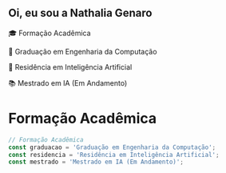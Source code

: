 ## Oi, eu sou a Nathalia Genaro

🎓 Formação Acadêmica

  🧠 Graduação em Engenharia da Computação

  🤖 Residência em Inteligência Artificial

  📚 Mestrado em IA (Em Andamento)


# Formação Acadêmica

```javascript
// Formação Acadêmica
const graduacao = 'Graduação em Engenharia da Computação';
const residencia = 'Residência em Inteligência Artificial';
const mestrado = 'Mestrado em IA (Em Andamento)';
